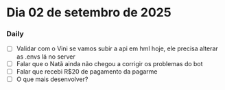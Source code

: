 # Dia 02 de setembro de 2025

### Daily 

- [ ] Validar com o Vini se vamos subir a api em hml hoje, ele precisa alterar as .envs lá no server
- [ ] Falar que o Natã ainda não chegou a corrigir os problemas do bot
- [ ] Falar que recebi R$20 de pagamento da pagarme 
- [ ] O que mais desenvolver?
